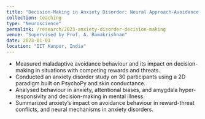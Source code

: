 ```yaml
---
title: "Decision-Making in Anxiety Disorder: Neural Approach-Avoidance Mechanisms"
collection: teaching
type: "Neuroscience"
permalink: /research/2023-anxiety-disorder-decision-making
venue: "Supervised by Prof. A. Ramakrishnan"
date: 2023-01-01
location: "IIT Kanpur, India"
---
```


- Measured maladaptive avoidance behaviour and its impact on decision-making in situations with competing rewards and threats.
- Conducted an anxiety disorder study on 30 participants using a 2D paradigm built on PsychoPy and skin conductance.
- Analysed behaviour in anxiety, attentional biases, and amygdala hyper-responsivity and decision-making in mental illness.
- Summarized anxiety’s impact on avoidance behaviour in reward-threat conflicts, and neural mechanisms in anxiety disorders.
